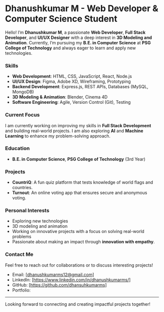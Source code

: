 # **Dhanushkumar M - Web Developer & Computer Science Student**

Hello! I’m **Dhanushkumar M**, a passionate **Web Developer**, **Full Stack Developer**, and **UI/UX Designer** with a deep interest in **3D Modeling and Animation**. Currently, I’m pursuing my **B.E. in Computer Science** at **PSG College of Technology** and always eager to learn and apply new technologies.

### **Skills**
- **Web Development**: HTML, CSS, JavaScript, React, Node.js
- **UI/UX Design**: Figma, Adobe XD, Wireframing, Prototyping
- **Backend Development**: Express.js, REST APIs, Databases (MySQL, MongoDB)
- **3D Modeling & Animation**: Blender, Cinema 4D
- **Software Engineering**: Agile, Version Control (Git), Testing

### **Current Focus**
I am currently working on improving my skills in **Full Stack Development** and building real-world projects. I am also exploring **AI** and **Machine Learning** to enhance my problem-solving approach.

### **Education**
- **B.E. in Computer Science**, **PSG College of Technology** (3rd Year)

### **Projects**
- **CountriQ**: A fun quiz platform that tests knowledge of world flags and countries.
- **Turnout**: An online voting app that ensures secure and anonymous voting.

### **Personal Interests**
- Exploring new technologies
- 3D modeling and animation
- Working on innovative projects with a focus on solving real-world problems
- Passionate about making an impact through **innovation with empathy**.

### **Contact Me**
Feel free to reach out for collaborations or to discuss interesting projects!  
- Email: [dhanushkumarms12@gmail.com]
- LinkedIn: [https://www.linkedin.com/in/dhanushkumarms/]  
- GitHub: [https://github.com/dhansuhkumarms]  
- Portfolio:

---

Looking forward to connecting and creating impactful projects together!

